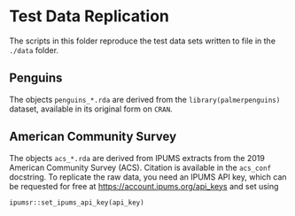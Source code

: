 # Test Data Replication

The scripts in this folder reproduce the test data sets written to file
in the `./data` folder.

## Penguins

The objects `penguins_*.rda` are derived from the
`library(palmerpenguins)` dataset, available in its original form on
`CRAN`.

## American Community Survey

The objects `acs_*.rda` are derived from IPUMS extracts from the 2019
American Community Survey (ACS). Citation is available in the `acs_conf`
docstring. To replicate the raw data, you need an IPUMS API key, which
can be requested for free at https://account.ipums.org/api_keys and set
using

    ipumsr::set_ipums_api_key(api_key)
